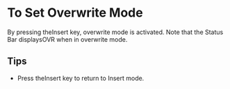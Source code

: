 # To Set Overwrite Mode

By pressing theInsert key, overwrite mode is activated. Note that the
Status Bar displaysOVR when in overwrite mode.

## Tips

- Press theInsert key to return to Insert mode.
